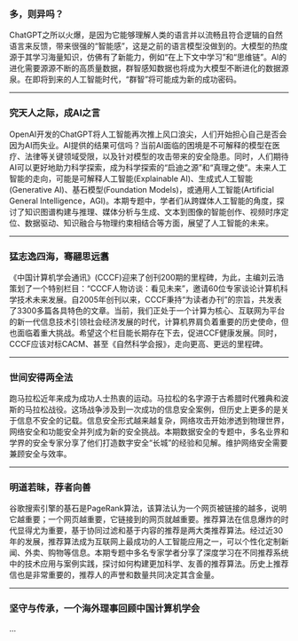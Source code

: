 ### 多，则异吗？
ChatGPT之所以火爆，是因为它能够理解人类的语言并以流畅且符合逻辑的自然语言来反馈，带来很强的“智能感”，这是之前的语言模型没做到的。大模型的热度源于其学习海量知识，仿佛有了新能力，例如“在上下文中学习”和“思维链”。AI的进化需要源源不断的高质量数据，群智感知数据也将成为大模型不断进化的数据源泉。在即将到来的人工智能时代，“群智”将可能成为新的成功密码。

---
### 究天人之际，成AI之言
OpenAI开发的ChatGPT将人工智能再次推上风口浪尖，人们开始担心自己是否会因为AI而失业。AI提供的结果可信吗？当前AI面临的困境是不可解释的模型在医疗、法律等关键领域受限，以及针对模型的攻击带来的安全隐患。同时，人们期待AI可以更好地助力科学探索，成为科学探索的“启迪之源”和“真理之使”。未来人工智能的走向，可能是可解释人工智能(Explainable AI)、生成式人工智能(Generative AI)、基石模型(Foundation Models)，或通用人工智能(Artificial General Intelligence，AGI)。本期专题中，学者们从跨媒体人工智能的角度，探讨了知识图谱构建与推理、媒体分析与生成、文本到图像的智能创作、视频时序定位、数据驱动、知识融合与物理约束相结合等方面，展望了人工智能的未来。

---
### 猛志逸四海，骞翮思远翥
《中国计算机学会通讯》(CCCF)迎来了创刊200期的里程碑，为此，主编刘云浩策划了一个特别栏目：“CCCF人物访谈：看见未来”，邀请60位专家谈论计算机科学技术未来发展。自2005年创刊以来，CCCF秉持“为读者办刊”的宗旨，共发表了3300多篇各具特色的文章。当前，我们正处于一个计算为核心、互联网为平台的新一代信息技术引领社会经济发展的时代，计算机界肩负着重要的历史使命，但也面临着重大挑战。希望这个栏目能长期存在下去，促进CCF健康发展。同时，CCCF应该对标CACM、甚至《自然科学会报》，走向更高、更远的里程碑。

---
### 世间安得两全法
跑马拉松近年来成为成功人士热衷的运动。马拉松的名字源于古希腊时代雅典和波斯的马拉松战役。这场战争涉及到一次成功的信息安全案例，但历史上更多的是关于信息不安全的记载。信息安全形式越来越复杂，网络攻击开始渗透到物理世界，网络安全和功能安全并列成为新的安全挑战。本期数据安全的专题中，多名业界和学界的安全专家分享了他们打造数字安全“长城”的经验和见解。维护网络安全需要兼顾安全与效率。

---
### 明道若昧，荐者向善
谷歌搜索引擎的基石是PageRank算法，该算法认为一个网页被链接的越多，说明它越重要；一个网页越重要，它链接到的网页就越重要。推荐算法在信息爆炸的时代显得尤为重要，基于协同过滤和基于内容的推荐是两大类推荐算法。经过近30年的发展，推荐算法成为互联网上最成功的人工智能应用之一，可以个性化定制新闻、外卖、购物等信息。本期专题中多名专家学者分享了深度学习在不同推荐系统中的技术应用与案例实践，探讨如何构建更加科学、友善的推荐算法。历史上推荐信也是非常重要的，推荐人的声誉和数量共同决定其含金量。

---
### 坚守与传承，一个海外理事回顾中国计算机学会
...

